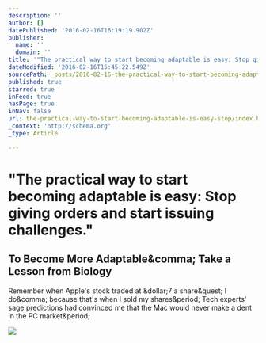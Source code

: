 ```yaml
---
description: ''
author: []
datePublished: '2016-02-16T16:19:19.902Z'
publisher:
  name: ''
  domain: ''
title: '"The practical way to start becoming adaptable is easy: Stop giving orders and start issuing challenges."'
dateModified: '2016-02-16T15:45:22.549Z'
sourcePath: _posts/2016-02-16-the-practical-way-to-start-becoming-adaptable-is-easy-stop.md
published: true
starred: true
inFeed: true
hasPage: true
inNav: false
url: the-practical-way-to-start-becoming-adaptable-is-easy-stop/index.html
_context: 'http://schema.org'
_type: Article

---
```

# "The practical way to start becoming adaptable is easy: Stop giving orders and start issuing challenges."

<article style=""><h1>To Become More Adaptable&amp;comma; Take a Lesson from Biology</h1><p>Remember when Apple's stock traded at &amp;dollar;7 a share&amp;quest; I do&amp;comma; because that's when I sold my shares&amp;period; Tech experts' sage predictions had convinced me that the Mac would never make a dent in the PC market&amp;period;</p><img src="https://hbr.org/resources/images/article_assets/2013/09/20130306_1.jpg" /></article>